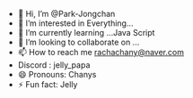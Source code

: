 - 👋 Hi, I’m @Park-Jongchan
- 👀 I’m interested in Everything...
- 🌱 I’m currently learning ...Java Script
- 💞️ I’m looking to collaborate on ...
- 📫 How to reach me rachachany@naver.com
- Discord : jelly_papa
- 😄 Pronouns: Chanys
- ⚡ Fun fact: Jelly

<!---
Park-Jongchan/Park-Jongchan is a ✨ special ✨ repository because its `README.md` (this file) appears on your GitHub profile.
You can click the Preview link to take a look at your changes.
--->
